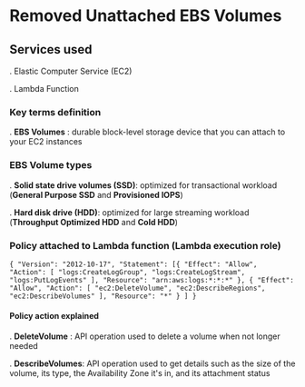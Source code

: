 # Removed Unattached EBS Volumes

## Services used

. Elastic Computer Service (EC2)

. Lambda Function

### Key terms definition

. **EBS Volumes** : durable block-level storage device that you can attach to your EC2 instances

### EBS Volume types

. **Solid state drive volumes (SSD)**: optimized for transactional workload (**General Purpose SSD** and **Provisioned IOPS**)

. **Hard disk drive (HDD)**: optimized for large streaming workload (**Throughput Optimized HDD** and **Cold HDD**)

### Policy attached to Lambda function (Lambda execution role)
``
{
  "Version": "2012-10-17",
  "Statement": [{
      "Effect": "Allow",
      "Action": [
        "logs:CreateLogGroup",
        "logs:CreateLogStream",
        "logs:PutLogEvents"
      ],
      "Resource": "arn:aws:logs:*:*:*"
    },
    {
      "Effect": "Allow",
      "Action": [
        "ec2:DeleteVolume",
        "ec2:DescribeRegions",
        "ec2:DescribeVolumes"
      ],
      "Resource": "*"
    }
  ]
}
``
#### Policy action explained

. **DeleteVolume** : API operation used to delete a volume when not longer needed

. **DescribeVolumes**: API operation used to get details such as the size of the volume, its type, the Availability Zone it's in, and its attachment status